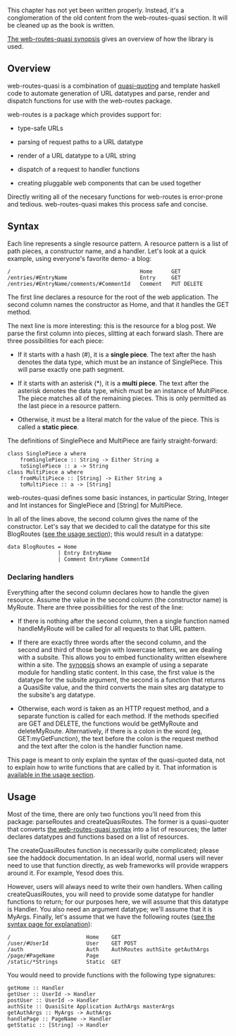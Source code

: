 This chapter has not yet been written properly. Instead, it's a conglomeration of the old content from the web-routes-quasi section. It will be cleaned up as the book is written.

[The web-routes-quasi synopsis]($root/web-routes-quasi/synopsis.html) gives an overview of how the library is used.

## Overview

web-routes-quasi is a combination of [quasi-quoting](http://www.haskell.org/haskellwiki/Quasiquotation) and template haskell code to automate generation of URL datatypes and parse, render and dispatch functions for use with the web-routes package.

web-routes is a package which provides support for:

* type-safe URLs

* parsing of request paths to a URL datatype

* render of a URL datatype to a URL string

* dispatch of a request to handler functions

* creating pluggable web components that can be used together

Directly writing all of the necesary functions for web-routes is error-prone and tedious. web-routes-quasi makes this process safe and concise.

<h2 id="syntax">Syntax</h2>

Each line represents a single resource pattern. A resource pattern is a list of path pieces, a constructor name, and a handler. Let's look at a quick example, using everyone's favorite demo- a blog:

    /                                         Home      GET
    /entries/#EntryName                       Entry     GET
    /entries/#EntryName/comments/#CommentId   Comment   PUT DELETE

The first line declares a resource for the root of the web application. The second column names the constructor as Home, and that it handles the GET method.

The next line is more interesting: this is the resource for a blog post. We parse the first column into pieces, slitting at each forward slash. There are three possibilities for each piece:

* If it starts with a hash (#), it is a **single piece**. The text after the hash denotes the data type, which must be an instance of SinglePiece. This will parse exactly one path segment.

* If it starts with an asterisk (*), it is a **multi piece**. The text after the asterisk denotes the data type, which must be an instance of MultiPiece. The piece matches all of the remaining pieces. This is only permitted as the last piece in a resource pattern.

* Otherwise, it must be a literal match for the value of the piece. This is called a **static piece**.

The definitions of SinglePiece and MultiPiece are fairly straight-forward:

    class SinglePiece a where
        fromSinglePiece :: String -> Either String a
        toSinglePiece :: a -> String
    class MultiPiece a where
        fromMultiPiece :: [String] -> Either String a
        toMultiPiece :: a -> [String]

web-routes-quasi defines some basic instances, in particular String, Integer and Int instances for SinglePiece and [String] for MultiPiece.

In all of the lines above, the second column gives the name of the constructor. Let's say that we decided to call the datatype for this site BlogRoutes ([see the usage section](#usage)); this would result in a datatype:

    data BlogRoutes = Home
                    | Entry EntryName
                    | Comment EntryName CommentId

### Declaring handlers

Everything after the second column declares how to handle the given resource. Assume the value in the second column (the constructor name) is MyRoute. There are three possibilities for the rest of the line:

* If there is nothing after the second column, then a single function named handleMyRoute will be called for all requests to that URL pattern.

* If there are exactly three words after the second column, and the second and third of those begin with lowercase letters, we are dealing with a subsite. This allows you to embed functionality written elsewhere within a site. The [synopsis]($root/web-routes-quasi/synopsis.html) shows an example of using a separate module for handling static content. In this case, the first value is the datatype for the subsite argument, the second is a function that returns a QuasiSite value, and the third converts the main sites arg datatype to the subsite's arg datatype.

* Otherwise, each word is taken as an HTTP request method, and a separate function is called for each method. If the methods specified are GET and DELETE, the functions would be getMyRoute and deleteMyRoute. Alternatively, if there is a colon in the word (eg, GET:myGetFunction), the text before the colon is the request method and the text after the colon is the handler function name.

This page is meant to only explain the syntax of the quasi-quoted data, not to explain how to write functions that are called by it. That information is [available in the usage section](#usage).

<h2 id="usage">Usage</h2>

Most of the time, there are only two functions you'll need from this package: parseRoutes and createQuasiRoutes. The former is a quasi-quoter that converts [the web-routes-quasi syntax](#syntax) into a list of resources; the latter declares datatypes and functions based on a list of resources.

The createQuasiRoutes function is necessarily quite complicated; please see the haddock documentation. In an ideal world, normal users will never need to use that function directly, as web frameworks will provide wrappers around it. For example, Yesod does this.

However, users will always need to write their own handlers. When calling createQuasiRoutes, you will need to provide some datatype for handler functions to return; for our purposes here, we will assume that this datatype is Handler. You also need an argument datatype; we'll assume that it is MyArgs. Finally, let's assume that we have the following routes ([see the syntax page for explanation](#syntax)):

    /                        Home    GET
    /user/#UserId            User    GET POST
    /auth                    Auth    AuthRoutes authSite getAuthArgs
    /page/#PageName          Page
    /static/*Strings         Static  GET

You would need to provide functions with the following type signatures:

    getHome :: Handler
    getUser :: UserId -> Handler
    postUser :: UserId -> Handler
    authSite :: QuasiSite Application AuthArgs masterArgs
    getAuthArgs :: MyArgs -> AuthArgs
    handlePage :: PageName -> Handler
    getStatic :: [String] -> Handler
